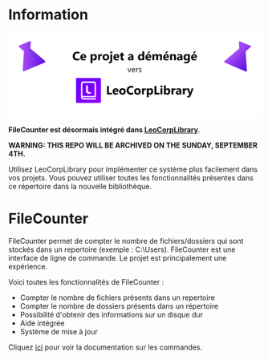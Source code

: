 # Information
![Ce projet a déménagé](https://raw.githubusercontent.com/Leo-Corporation/LeoCorp-Docs/master/Documentation/Images/LABS/Projet%20LABS%20D%C3%A9m%C3%A9nage.png)

**FileCounter est désormais intégré dans [**LeoCorpLibrary**](https://github.com/Leo-Corporation/LeoCorpLibrary)**.

**WARNING: THIS REPO WILL BE ARCHIVED ON THE SUNDAY, SEPTEMBER 4TH.**

Utilisez LeoCorpLibrary pour implémenter ce système plus facilement dans vos projets.
Vous pouvez utiliser toutes les fonctionnalités présentes dans ce répertoire dans la nouvelle bibliothèque. 

# FileCounter
FileCounter permet de compter le nombre de fichiers/dossiers qui sont stockés dans un repertoire (exemple : C:\Users).
FileCounter est une interface de ligne de commande. Le projet est principalement une expérience.

Voici toutes les fonctionnalités de FileCounter :
* Compter le nombre de fichiers présents dans un repertoire
* Compter le nombre de dossiers présents dans un répertoire
* Possibilité d'obtenir des informations sur un disque dur
* Aide intégrée
* Système de mise à jour

Cliquez [ici](https://github.com/Leo-Corporation/FileCounter/wiki/Commandes) pour voir la documentation sur les commandes.
